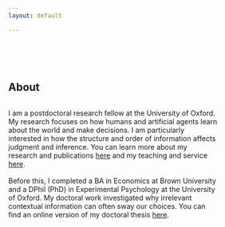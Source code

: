 ```yaml
---
layout: default

---
```


<br>
<br>
<br>


## About

<div style="display: flex; justify-content: center; ">
  <div style="width:100%" data-media="(orientation: portrait)"> <center> </center>

I am a postdoctoral research fellow at the University of Oxford. My research focuses on how humans and artificial agents learn about the world and make decisions. I am particularly interested in how the structure and order of information affects judgment and inference. You can learn more about my research and publications <a href="/research">here</a> and my teaching and service <a href="/teaching_service">here</a>.
<br>
<br>
Before this, I completed a BA in Economics at Brown University and a DPhil (PhD) in Experimental Psychology at the University of Oxford. My doctoral work investigated why irrelevant contextual information can often sway our choices. You can find an online version of my doctoral thesis <a href="/thesis">here</a>.

<br>
<br>

  </div>
  <div style="width:20%" data-media="(orientation: portrait)"> <center> </center>
  </div>
  </div> 